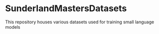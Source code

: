 # SunderlandMastersDatasets
This repository houses various datasets used for training small language models
